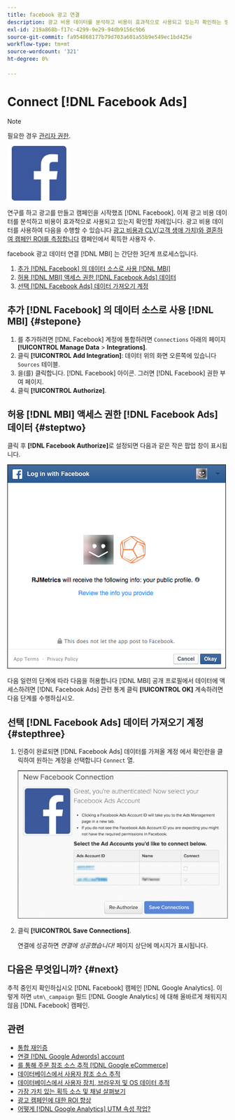 ```yaml
---
title: facebook 광고 연결
description: 광고 비용 데이터를 분석하고 비용이 효과적으로 사용되고 있는지 확인하는 방법을 살펴볼 수 있습니다.
exl-id: 219a868b-f17c-4299-9e29-94db9156c9b6
source-git-commit: fa954868177b79d703a601a55b9e549ec1bd425e
workflow-type: tm+mt
source-wordcount: '321'
ht-degree: 0%

---
```


# Connect [!DNL Facebook Ads]

>[!NOTE]
>
>필요한 경우 [관리자 권한](../../../administrator/user-management/user-management.md).

![](../../../assets/Facebook_Logo.png)

연구를 하고 광고를 만들고 캠페인을 시작했죠 [!DNL Facebook]. 이제 광고 비용 데이터를 분석하고 비용이 효과적으로 사용되고 있는지 확인할 차례입니다. 광고 비용 데이터를 사용하여 다음을 수행할 수 있습니다 [광고 비용과 CLV(고객 생애 가치)와 결혼하여 캠페인 ROI를 측정합니다](../../../data-analyst/analysis/roi-ad-camp.md) 캠페인에서 획득한 사용자 수.

facebook 광고 데이터 연결 [!DNL MBI] 는 간단한 3단계 프로세스입니다.

1. [추가 [!DNL Facebook] 의 데이터 소스로 사용 [!DNL MBI]](#stepone)
1. [허용 [!DNL MBI] 액세스 권한 [!DNL Facebook Ads] 데이터](#steptwo)
1. [선택 [!DNL Facebook Ads] 데이터 가져오기 계정](#stepthree)

## 추가 [!DNL Facebook] 의 데이터 소스로 사용 [!DNL MBI] {#stepone}

1. 를 추가하려면 [!DNL Facebook] 계정에 통합하려면 `Connections` 아래의 페이지 **[!UICONTROL Manage Data** > **Integrations]**.
1. 클릭 **[!UICONTROL Add Integration]**: 데이터 위의 화면 오른쪽에 있습니다 `Sources` 테이블.
1. 을(를) 클릭합니다. [!DNL Facebook] 아이콘. 그러면 [!DNL Facebook] 권한 부여 페이지.
1. 클릭 **[!UICONTROL Authorize]**.

## 허용 [!DNL MBI] 액세스 권한 [!DNL Facebook Ads] 데이터 {#steptwo}

클릭 후 **[!DNL Facebook Authorize]**&#x200B;로 설정되면 다음과 같은 작은 팝업 창이 표시됩니다.

![](../../../assets/Facebook_Access_Popup.png)

다음 일련의 단계에 따라 다음을 허용합니다 [!DNL MBI] 공개 프로필에서 데이터에 액세스하려면 [!DNL Facebook Ads] 관련 통계 클릭 **[!UICONTROL OK]** 계속하려면 다음 단계를 수행하십시오.

## 선택 [!DNL Facebook Ads] 데이터 가져오기 계정 {#stepthree}

1. 인증이 완료되면 [!DNL Facebook Ads] 데이터를 가져올 계정 에서 확인란을 클릭하여 원하는 계정을 선택합니다 `Connect` 열.

   ![](../../../assets/Facebook_Ad_Accounts.png)

1. 클릭 **[!UICONTROL Save Connections]**.

   연결에 성공하면 *연결에 성공했습니다!* 페이지 상단에 메시지가 표시됩니다.

## 다음은 무엇입니까? {#next}

추적 중인지 확인하십시오 [!DNL Facebook] 캠페인 [!DNL Google Analytics]. 이렇게 하면 `utm\_campaign` 필드 [!DNL Google Analytics] 에 대해 올바르게 채워지지 않음 [!DNL Facebook] 캠페인.

## 관련

* [통합 재인증](https://experienceleague.adobe.com/docs/commerce-knowledge-base/kb/how-to/mbi-reauthenticating-integrations.html?lang=en)
* [연결 [!DNL Google Adwords] account](../integrations/google-ecommerce.md)
* [를 통해 주문 참조 소스 추적 [!DNL Google eCommerce]](../integrations/google-ecommerce.md)
* [데이터베이스에서 사용자 참조 소스 추적](../../analysis/google-track-user-acq.md)
* [데이터베이스에서 사용자 장치, 브라우저 및 OS 데이터 추적](../../analysis/track-usr-dev-browser.md)
* [가장 가치 있는 획득 소스 및 채널 살펴보기](../../analysis/most-value-source-channel.md)
* [광고 캠페인에 대한 ROI 향상](../../analysis/roi-ad-camp.md)
* [어떻게 [!DNL Google Analytics] UTM 속성 작업?](../../analysis/utm-attributes.md)
